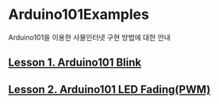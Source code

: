 # Arduino101Examples

Arduino101을 이용한 사물인터넷 구현 방법에 대한 안내  

## [Lesson 1. Arduino101 Blink](https://mtinet.github.io/arduino101Examples/LEDBlink) 
## [Lesson 2. Arduino101 LED Fading(PWM)](https://mtinet.github.io/arduino101Examples/LEDFading)  
